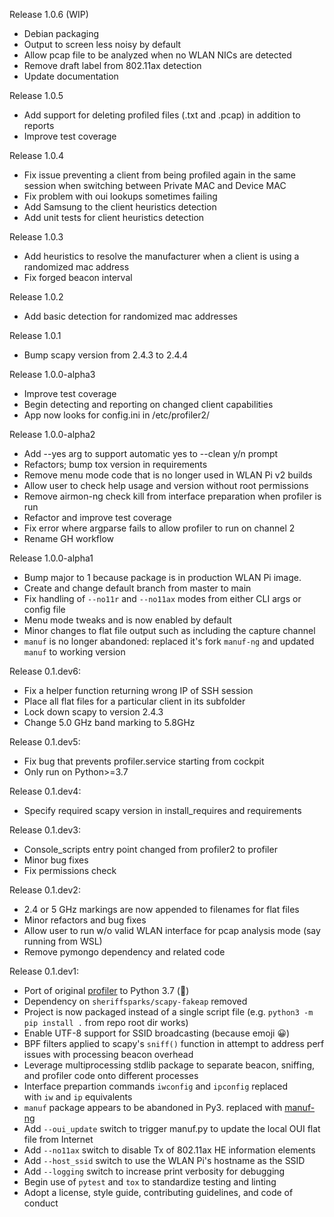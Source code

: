 Release 1.0.6 (WIP)

- Debian packaging
- Output to screen less noisy by default
- Allow pcap file to be analyzed when no WLAN NICs are detected
- Remove draft label from 802.11ax detection
- Update documentation

Release 1.0.5

- Add support for deleting profiled files (.txt and .pcap) in addition to reports
- Improve test coverage

Release 1.0.4 

- Fix issue preventing a client from being profiled again in the same session when switching between Private MAC and Device MAC
- Fix problem with oui lookups sometimes failing
- Add Samsung to the client heuristics detection
- Add unit tests for client heuristics detection

Release 1.0.3

- Add heuristics to resolve the manufacturer when a client is using a randomized mac address
- Fix forged beacon interval

Release 1.0.2

- Add basic detection for randomized mac addresses

Release 1.0.1

- Bump scapy version from 2.4.3 to 2.4.4

Release 1.0.0-alpha3

- Improve test coverage
- Begin detecting and reporting on changed client capabilities
- App now looks for config.ini in /etc/profiler2/

Release 1.0.0-alpha2

- Add --yes arg to support automatic yes to --clean y/n prompt
- Refactors; bump tox version in requirements
- Remove menu mode code that is no longer used in WLAN Pi v2 builds
- Allow user to check help usage and version without root permissions
- Remove airmon-ng check kill from interface preparation when profiler is run
- Refactor and improve test coverage
- Fix error where argparse fails to allow profiler to run on channel 2
- Rename GH workflow

Release 1.0.0-alpha1

- Bump major to 1 because package is in production WLAN Pi image.
- Create and change default branch from master to main
- Fix handling of `--no11r` and `--no11ax` modes from either CLI args or config file
- Menu mode tweaks and is now enabled by default
- Minor changes to flat file output such as including the capture channel
- `manuf` is no longer abandoned: replaced it's fork `manuf-ng` and updated `manuf` to working version

Release 0.1.dev6:

- Fix a helper function returning wrong IP of SSH session
- Place all flat files for a particular client in its subfolder
- Lock down scapy to version 2.4.3
- Change 5.0 GHz band marking to 5.8GHz

Release 0.1.dev5:

- Fix bug that prevents profiler.service starting from cockpit
- Only run on Python>=3.7 

Release 0.1.dev4:

- Specify required scapy version in install_requires and requirements

Release 0.1.dev3:

- Console_scripts entry point changed from profiler2 to profiler
- Minor bug fixes
- Fix permissions check

Release 0.1.dev2:

- 2.4 or 5 GHz markings are now appended to filenames for flat files
- Minor refactors and bug fixes
- Allow user to run w/o valid WLAN interface for pcap analysis mode (say running from WSL)
- Remove pymongo dependency and related code

Release 0.1.dev1:

- Port of original [profiler](https://github.com/WLAN-Pi/profiler) to Python 3.7 (:snake:)
- Dependency on `sheriffsparks/scapy-fakeap` removed
- Project is now packaged instead of a single script file (e.g. `python3 -m pip install .` from repo root dir works)
- Enable UTF-8 support for SSID broadcasting (because emoji :grinning:)
- BPF filters applied to scapy's `sniff()` function in attempt to address perf issues with processing beacon overhead
- Leverage multiprocessing stdlib package to separate beacon, sniffing, and profiler code onto different processes
- Interface prepartion commands `iwconfig` and `ipconfig` replaced with `iw` and `ip` equivalents
- `manuf` package appears to be abandoned in Py3. replaced with [manuf-ng](https://github.com/daniel-leicht/manuf-ng)
- Add `--oui_update` switch to trigger manuf.py to update the local OUI flat file from Internet
- Add `--no11ax` switch to disable Tx of 802.11ax HE information elements
- Add `--host_ssid` switch to use the WLAN Pi's hostname as the SSID
- Add `--logging` switch to increase print verbosity for debugging
- Begin use of `pytest` and `tox` to standardize testing and linting
- Adopt a license, style guide, contributing guidelines, and code of conduct
